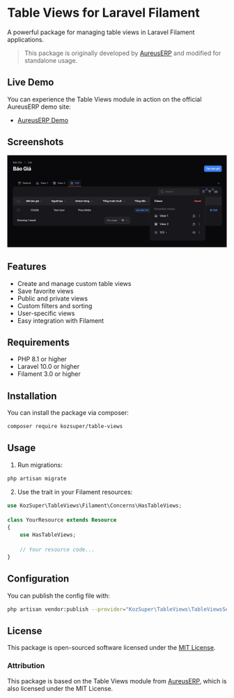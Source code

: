 # Table Views for Laravel Filament

A powerful package for managing table views in Laravel Filament applications.

> This package is originally developed by [AureusERP](https://github.com/aureuserp/aureuserp) and modified for standalone usage.

## Live Demo

You can experience the Table Views module in action on the official AureusERP demo site:

- [AureusERP Demo](https://demo.aureuserp.com/)

## Screenshots

![Mô tả ảnh](docs/images/demo.JPG)

## Features

- Create and manage custom table views
- Save favorite views
- Public and private views
- Custom filters and sorting
- User-specific views
- Easy integration with Filament

## Requirements

- PHP 8.1 or higher
- Laravel 10.0 or higher
- Filament 3.0 or higher

## Installation

You can install the package via composer:

```bash
composer require kozsuper/table-views
```

## Usage
1. Run migrations:

```bash
php artisan migrate
```

2. Use the trait in your Filament resources:

```php
use KozSuper\TableViews\Filament\Concerns\HasTableViews;

class YourResource extends Resource
{
    use HasTableViews;
    
    // Your resource code...
}
```

## Configuration

You can publish the config file with:

```bash
php artisan vendor:publish --provider="KozSuper\TableViews\TableViewsServiceProvider" --tag="config"
```

## License

This package is open-sourced software licensed under the [MIT License](LICENSE.md).

### Attribution

This package is based on the Table Views module from [AureusERP](https://github.com/aureuserp/aureuserp), which is also licensed under the MIT License. 